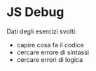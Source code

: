 # JS Debug

Dati degli esercizi svolti:

- capire cosa fa il codice
- cercare errore di sintassi
- cercare errori di logica
